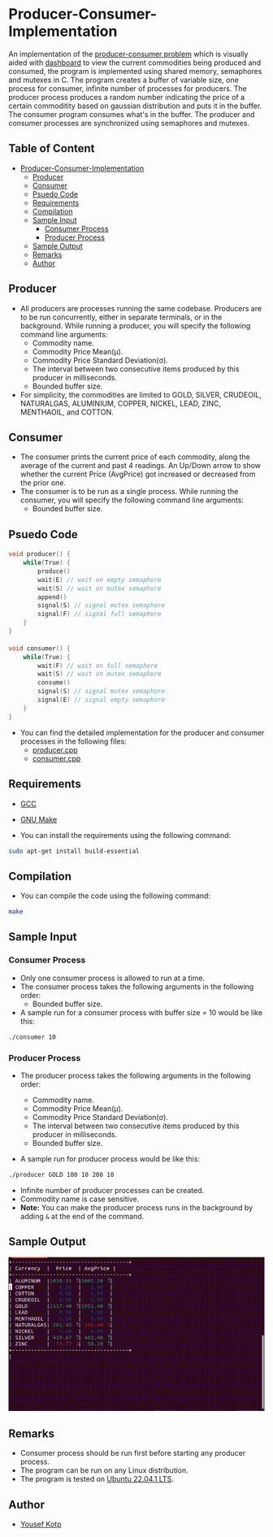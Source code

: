 # Producer-Consumer-Implementation
An implementation of the [producer-consumer problem](https://afteracademy.com/blog/the-producer-consumer-problem-in-operating-system/) which is visually aided with [dashboard](#sample-output) to view the current commodities being produced and consumed, the program is implemented using shared memory, semaphores and mutexes in C. The program creates a buffer of variable size, one process for consumer, infinite number of processes for producers. The producer process produces a random number indicating the price of a certain commoditity based on gaussian distribution and puts it in the buffer. The consumer program consumes what's in the buffer. The producer and consumer processes are synchronized using semaphores and mutexes.

## Table of Content
- [Producer-Consumer-Implementation](#producer-consumer-implementation)
  - [Producer](#producer)
  - [Consumer](#consumer)
  - [Psuedo Code](#psuedo-code)
  - [Requirements](#requirements)
  - [Compilation](#compilation)
  - [Sample Input](#sample-input)
    - [Consumer Process](#consumer-process)
    - [Producer Process](#producer-process)
  - [Sample Output](#sample-output)
  - [Remarks](#remarks)
  - [Author](#author)

## Producer
- All producers are processes running the same codebase. Producers are to be run concurrently, either in
separate terminals, or in the background. While running a producer, you will specify the following
command line arguments:
    - Commodity name.
    - Commodity Price Mean(μ).
    - Commodity Price Standard Deviation(σ).
    - The interval between two consecutive items produced by this producer in milliseconds.
    - Bounded buffer size.
- For simplicity, the commodities are limited to GOLD, SILVER, CRUDEOIL, NATURALGAS, ALUMINIUM, COPPER, NICKEL, LEAD, ZINC, MENTHAOIL, and COTTON.

## Consumer
- The consumer prints the current price of each commodity, along the average of the current and past 4 readings. An Up/Down arrow to show whether the current Price (AvgPrice) got increased or decreased from the prior one.
- The consumer is to be run as a single process. While running the consumer, you will specify the following command line arguments:
    - Bounded buffer size.
## Psuedo Code
```c
void producer() {
    while(True) {
        produce()
        wait(E) // wait on empty semaphore
        wait(S) // wait on mutex semaphore
        append()
        signal(S) // signal mutex semaphore
        signal(F) // signal full semaphore
    }
}

void consumer() {
    while(True) {
        wait(F) // wait on full semaphore
        wait(S) // wait on mutex semaphore
        consume()
        signal(S) // signal mutex semaphore
        signal(E) // signal empty semaphore
    }
}
```
- You can find the detailed implementation for the producer and consumer processes in the following files:
    - [producer.cpp](https://github.com/yousefkotp/Producer-Consumer-Implementation/blob/main/producer.cpp)
    - [consumer.cpp](https://github.com/yousefkotp/Producer-Consumer-Implementation/blob/main/consumer.cpp)

## Requirements
- [GCC](https://gcc.gnu.org/)
- [GNU Make](https://www.gnu.org/software/make/)

- You can install the requirements using the following command:
```bash
sudo apt-get install build-essential
```

## Compilation
- You can compile the code using the following command:
```bash
make
```
## Sample Input

### Consumer Process
- Only one consumer process is allowed to run at a time.
- The consumer process takes the following arguments in the following order:
    - Bounded buffer size.
- A sample run for a consumer process with buffer size = 10 would be like this:
```bash
./consumer 10
```

### Producer Process
- The producer process takes the following arguments in the following order:
    - Commodity name.
    - Commodity Price Mean(μ).
    - Commodity Price Standard Deviation(σ).
    - The interval between two consecutive items produced by this producer in milliseconds.
    - Bounded buffer size.

- A sample run for producer process would be like this:
```bash
./producer GOLD 100 10 200 10
```

- Infinite number of producer processes can be created.
- Commodity name is case sensitive.
- **Note:** You can make the producer process runs in the background by adding `&` at the end of the command.

## Sample Output
![sample-output](sample-output.gif)
## Remarks

- Consumer process should be run first before starting any producer process.
- The program can be run on any Linux distribution.
- The program is tested on [Ubuntu 22.04.1 LTS](https://releases.ubuntu.com/22.04/).


## Author
- [Yousef Kotp](https://github.com/yousefkotp)


